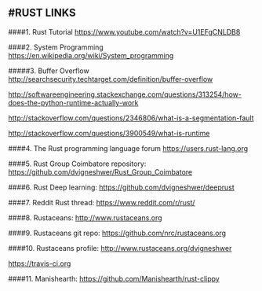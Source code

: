 #RUST LINKS
------------

####1. Rust Tutorial
<https://www.youtube.com/watch?v=U1EFgCNLDB8>

####2. System Programming
<https://en.wikipedia.org/wiki/System_programming>

#####3. Buffer Overflow
<http://searchsecurity.techtarget.com/definition/buffer-overflow>

<http://softwareengineering.stackexchange.com/questions/313254/how-does-the-python-runtime-actually-work>

<http://stackoverflow.com/questions/2346806/what-is-a-segmentation-fault>

<http://stackoverflow.com/questions/3900549/what-is-runtime>

####4. The Rust programming language forum
<https://users.rust-lang.org>


####5. Rust Group Coimbatore repository:
<https://github.com/dvigneshwer/Rust_Group_Coimbatore>

####6. Rust Deep learning:
<https://github.com/dvigneshwer/deeprust>

####7. Reddit Rust thread:
<https://www.reddit.com/r/rust/>

####8. Rustaceans:
<http://www.rustaceans.org>

####9. Rustaceans git repo:
<https://github.com/nrc/rustaceans.org>

####10. Rustaceans profile:
<http://www.rustaceans.org/dvigneshwer>

https://travis-ci.org

####11. Manishearth:
<https://github.com/Manishearth/rust-clippy>
